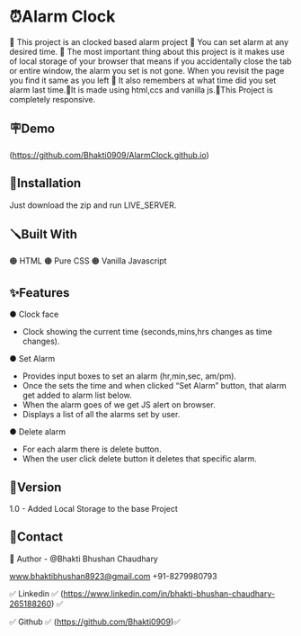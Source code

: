 # ⏰Alarm Clock 

🔴 This project is an clocked based alarm project 🔴 You can set alarm at any desired time. 🔴 The most important thing about this project is it makes use of local storage of your browser that means if you accidentally close the tab or entire window, the alarm you set is not gone. When you revisit the page you find it same as you left 🔴 It also remembers at what time did you set alarm last time.🔴It is made using html,ccs and vanilla js.🔴This Project is completely responsive.


## 🪧Demo

(https://github.com/Bhakti0909/AlarmClock.github.io)


## 📐Installation
Just download the zip and run LIVE_SERVER.
## 🪛Built With
🟠 HTML 🟠 Pure CSS 🟠 Vanilla Javascript

## ✨Features

● Clock face
 
  * Clock showing the current time (seconds,mins,hrs changes as time changes).

● Set Alarm
   * Provides input boxes to set an alarm (hr,min,sec, am/pm).
   * Once the sets the time and when clicked “Set Alarm” button, that alarm get added to alarm list below.
   * When the alarm goes of we get JS alert on browser.
   * Displays a list of all the alarms set by user.

● Delete alarm
* For each alarm there is delete button.
* When the user click delete button it deletes that specific alarm.


## 🚦Version
1.0 - Added Local Storage to the base Project
## 👦Contact
🔗 Author - @Bhakti Bhushan Chaudhary

www.bhaktibhushan8923@gmail.com
+91-8279980793

✅ Linkedin ✅ (https://www.linkedin.com/in/bhakti-bhushan-chaudhary-265188260) ✅

✅ Github   ✅ (https://github.com/Bhakti0909)✅
